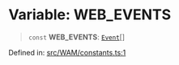 # Variable: WEB\_EVENTS

> `const` **WEB\_EVENTS**: [`Event`](../type-aliases/Event.md)[]

Defined in: [src/WAM/constants.ts:1](https://github.com/Fokusdotid/bail/blob/99acc683da8779d62a0509bb4108fdb35cb2b061/src/WAM/constants.ts#L1)
